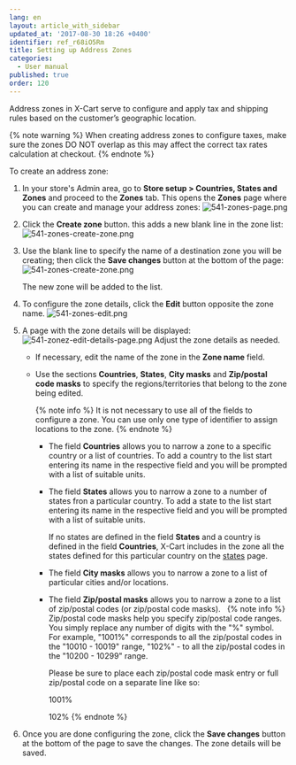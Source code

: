 ```yaml
---
lang: en
layout: article_with_sidebar
updated_at: '2017-08-30 18:26 +0400'
identifier: ref_r68iO5Rm
title: Setting up Address Zones
categories:
  - User manual
published: true
order: 120
---
```

Address zones in X-Cart serve to configure and apply tax and shipping rules based on the customer’s geographic location. 

{% note warning %}
When creating address zones to configure taxes, make sure the zones DO NOT overlap as this may affect the correct tax rates calculation at checkout.
{% endnote %}

To create an address zone:

1.  In your store's Admin area, go to **Store setup > Countries, States and Zones** and proceed to the **Zones** tab.
    This opens the **Zones** page where you can create and manage your address zones:
    ![541-zones-page.png]({{site.baseurl}}/attachments/ref_r68iO5Rm/541-zones-page.png)


2.  Click the **Create zone** button. this adds a new blank line in the zone list:
    ![541-zones-create-zone.png]({{site.baseurl}}/attachments/ref_r68iO5Rm/541-zones-create-zone.png)

3.  Use the blank line to specify the name of a destination zone you will be creating; then click the **Save changes** button at the bottom of the page:
    ![541-zones-create-zone.png]({{site.baseurl}}/attachments/ref_r68iO5Rm/541-zones-create-zone.png)

    The new zone will be added to the list.

4.  To configure the zone details, click the **Edit** button opposite the zone name. 
    ![541-zones-edit.png]({{site.baseurl}}/attachments/ref_r68iO5Rm/541-zones-edit.png)

5.  A page with the zone details will be displayed:
    ![541-zonez-edit-details-page.png]({{site.baseurl}}/attachments/ref_r68iO5Rm/541-zonez-edit-details-page.png)
    Adjust the zone details as needed. 

    *   If necessary, edit the name of the zone in the **Zone name** field. 

    *   Use the sections **Countries**, **States**, **City masks** and **Zip/postal code masks** to specify the regions/territories that belong to the zone being edited. 
        
        {% note info %}
        It is not necessary to use all of the fields to configure a zone. You can use only one type of identifier to assign locations to the zone.
        {% endnote %}
        
        * The field **Countries** allows you to narrow a zone to a specific country or a list of countries. To add a country to the list start entering its name in the respective field and you will be prompted with a list of suitable units.
        
        * The field **States** allows you to narrow a zone to a number of states fron a particular country. To add a state to the list start entering its name in the respective field and you will be prompted with a list of suitable units. 
          
          If no states are defined in the field **States** and a country is defined in the field **Countries**, X-Cart includes in the zone all the states defined for this particular country on the [states](https://kb.x-cart.com/countries__states_and_zones/countries_states.html#managing-states "Setting up Address Zones") page.
        
        * The field **City masks** allows you to narrow a zone to a list of particular cities and/or locations.
       
        * The field **Zip/postal masks** allows you to narrow a zone to a list of zip/postal codes (or zip/postal code masks).
 
          {% note info %}
          Zip/postal code masks help you specify zip/postal code ranges. You simply replace any number of digits with the "%" symbol. For example, "1001%" corresponds to all the zip/postal codes in the "10010 - 10019" range, "102%" - to all the zip/postal codes in the "10200 - 10299" range.

          Please be sure to place each zip/postal code mask entry or full zip/postal code on a separate line like so:
        
          1001%
        
          102%
          {% endnote %}

7.  Once you are done configuring the zone, click the **Save changes** button at the bottom of the page to save the changes. The zone details will be saved.

